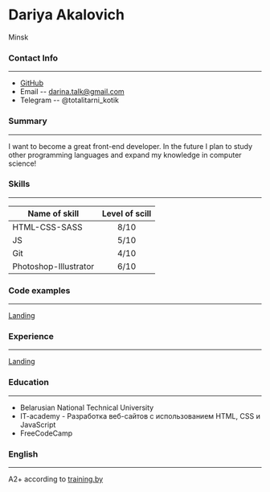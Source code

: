 # Dariya Akalovich
Minsk

### Contact Info
***

* [GitHub](https://github.com/daricat)
* Email -- darina.talk@gmail.com
* Telegram -- @totalitarni_kotik

### Summary
***
I want to become a great front-end developer. In the future I plan to study other programming languages and expand my knowledge in computer science!

### Skills
***

Name of skill  | Level of scill
------------- | :-------------:
HTML-CSS-SASS  | 8/10 
JS | 5/10
Git | 4/10 
Photoshop-Illustrator | 6/10

### Code examples
***

[Landing](https://daricat.github.io/index.html)

### Experience
***

[Landing](https://daricat.github.io/index.html)


### Education
***

* Belarusian National Technical University
* IT-academy - Разработка веб-сайтов с использованием HTML, CSS и JavaScript
* FreeCodeCamp

### English
***

A2+ according to [training.by](https://training.by/#!/Home?lang=ru&City=42)
